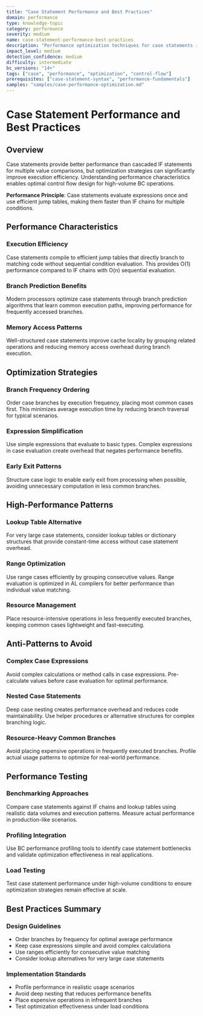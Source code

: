 ```yaml
---
title: "Case Statement Performance and Best Practices"
domain: performance
type: knowledge-topic
category: performance
severity: medium
name: case-statement-performance-best-practices
description: "Performance optimization techniques for case statements in AL development"
impact_level: medium
detection_confidence: medium
difficulty: intermediate
bc_versions: "14+"
tags: ["case", "performance", "optimization", "control-flow"]
prerequisites: ["case-statement-syntax", "performance-fundamentals"]
samples: "samples/case-performance-optimization.md"
---
```


# Case Statement Performance and Best Practices

## Overview

Case statements provide better performance than cascaded IF statements for multiple value comparisons, but optimization strategies can significantly improve execution efficiency. Understanding performance characteristics enables optimal control flow design for high-volume BC operations.

**Performance Principle**: Case statements evaluate expressions once and use efficient jump tables, making them faster than IF chains for multiple conditions.

## Performance Characteristics

### Execution Efficiency
Case statements compile to efficient jump tables that directly branch to matching code without sequential condition evaluation. This provides O(1) performance compared to IF chains with O(n) sequential evaluation.

### Branch Prediction Benefits
Modern processors optimize case statements through branch prediction algorithms that learn common execution paths, improving performance for frequently accessed branches.

### Memory Access Patterns
Well-structured case statements improve cache locality by grouping related operations and reducing memory access overhead during branch execution.

## Optimization Strategies

### Branch Frequency Ordering
Order case branches by execution frequency, placing most common cases first. This minimizes average execution time by reducing branch traversal for typical scenarios.

### Expression Simplification
Use simple expressions that evaluate to basic types. Complex expressions in case evaluation create overhead that negates performance benefits.

### Early Exit Patterns
Structure case logic to enable early exit from processing when possible, avoiding unnecessary computation in less common branches.

## High-Performance Patterns

### Lookup Table Alternative
For very large case statements, consider lookup tables or dictionary structures that provide constant-time access without case statement overhead.

### Range Optimization
Use range cases efficiently by grouping consecutive values. Range evaluation is optimized in AL compilers for better performance than individual value matching.

### Resource Management
Place resource-intensive operations in less frequently executed branches, keeping common cases lightweight and fast-executing.

## Anti-Patterns to Avoid

### Complex Case Expressions
Avoid complex calculations or method calls in case expressions. Pre-calculate values before case evaluation for optimal performance.

### Nested Case Statements
Deep case nesting creates performance overhead and reduces code maintainability. Use helper procedures or alternative structures for complex branching logic.

### Resource-Heavy Common Branches
Avoid placing expensive operations in frequently executed branches. Profile actual usage patterns to optimize for real-world performance.

## Performance Testing

### Benchmarking Approaches
Compare case statements against IF chains and lookup tables using realistic data volumes and execution patterns. Measure actual performance in production-like scenarios.

### Profiling Integration
Use BC performance profiling tools to identify case statement bottlenecks and validate optimization effectiveness in real applications.

### Load Testing
Test case statement performance under high-volume conditions to ensure optimization strategies remain effective at scale.

## Best Practices Summary

### Design Guidelines
- Order branches by frequency for optimal average performance
- Keep case expressions simple and avoid complex calculations
- Use ranges efficiently for consecutive value matching
- Consider lookup alternatives for very large case statements

### Implementation Standards
- Profile performance in realistic usage scenarios
- Avoid deep nesting that reduces performance benefits
- Place expensive operations in infrequent branches
- Test optimization effectiveness under load conditions

